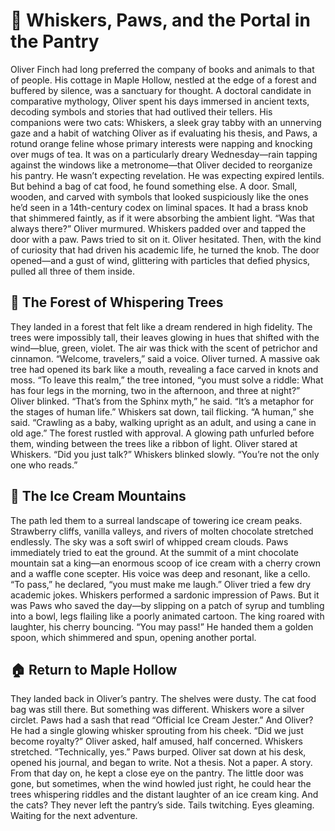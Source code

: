 # 🐾 Whiskers, Paws, and the Portal in the Pantry
Oliver Finch had long preferred the company of books and animals to that of people. His cottage in Maple Hollow, nestled at the edge of a forest and buffered by silence, was a sanctuary for thought. A doctoral candidate in comparative mythology, Oliver spent his days immersed in ancient texts, decoding symbols and stories that had outlived their tellers.
His companions were two cats: Whiskers, a sleek gray tabby with an unnerving gaze and a habit of watching Oliver as if evaluating his thesis, and Paws, a rotund orange feline whose primary interests were napping and knocking over mugs of tea.
It was on a particularly dreary Wednesday—rain tapping against the windows like a metronome—that Oliver decided to reorganize his pantry. He wasn’t expecting revelation. He was expecting expired lentils.
But behind a bag of cat food, he found something else.
A door.
Small, wooden, and carved with symbols that looked suspiciously like the ones he’d seen in a 14th-century codex on liminal spaces. It had a brass knob that shimmered faintly, as if it were absorbing the ambient light.
“Was that always there?” Oliver murmured.
Whiskers padded over and tapped the door with a paw. Paws tried to sit on it.
Oliver hesitated. Then, with the kind of curiosity that had driven his academic life, he turned the knob.
The door opened—and a gust of wind, glittering with particles that defied physics, pulled all three of them inside.

## 🌲 The Forest of Whispering Trees
They landed in a forest that felt like a dream rendered in high fidelity. The trees were impossibly tall, their leaves glowing in hues that shifted with the wind—blue, green, violet. The air was thick with the scent of petrichor and cinnamon.
“Welcome, travelers,” said a voice.
Oliver turned. A massive oak tree had opened its bark like a mouth, revealing a face carved in knots and moss.
“To leave this realm,” the tree intoned, “you must solve a riddle: What has four legs in the morning, two in the afternoon, and three at night?”
Oliver blinked. “That’s from the Sphinx myth,” he said. “It’s a metaphor for the stages of human life.”
Whiskers sat down, tail flicking. “A human,” she said. “Crawling as a baby, walking upright as an adult, and using a cane in old age.”
The forest rustled with approval. A glowing path unfurled before them, winding between the trees like a ribbon of light.
Oliver stared at Whiskers. “Did you just talk?”
Whiskers blinked slowly. “You’re not the only one who reads.”

## 🍦 The Ice Cream Mountains
The path led them to a surreal landscape of towering ice cream peaks. Strawberry cliffs, vanilla valleys, and rivers of molten chocolate stretched endlessly. The sky was a soft swirl of whipped cream clouds.
Paws immediately tried to eat the ground.
At the summit of a mint chocolate mountain sat a king—an enormous scoop of ice cream with a cherry crown and a waffle cone scepter. His voice was deep and resonant, like a cello.
“To pass,” he declared, “you must make me laugh.”
Oliver tried a few dry academic jokes. Whiskers performed a sardonic impression of Paws. But it was Paws who saved the day—by slipping on a patch of syrup and tumbling into a bowl, legs flailing like a poorly animated cartoon.
The king roared with laughter, his cherry bouncing. “You may pass!”
He handed them a golden spoon, which shimmered and spun, opening another portal.

## 🏠 Return to Maple Hollow
They landed back in Oliver’s pantry. The shelves were dusty. The cat food bag was still there. But something was different.
Whiskers wore a silver circlet. Paws had a sash that read “Official Ice Cream Jester.” And Oliver? He had a single glowing whisker sprouting from his cheek.
“Did we just become royalty?” Oliver asked, half amused, half concerned.
Whiskers stretched. “Technically, yes.”
Paws burped.
Oliver sat down at his desk, opened his journal, and began to write. Not a thesis. Not a paper. A story.
From that day on, he kept a close eye on the pantry. The little door was gone, but sometimes, when the wind howled just right, he could hear the trees whispering riddles and the distant laughter of an ice cream king.
And the cats? They never left the pantry’s side. Tails twitching. Eyes gleaming.
Waiting for the next adventure.